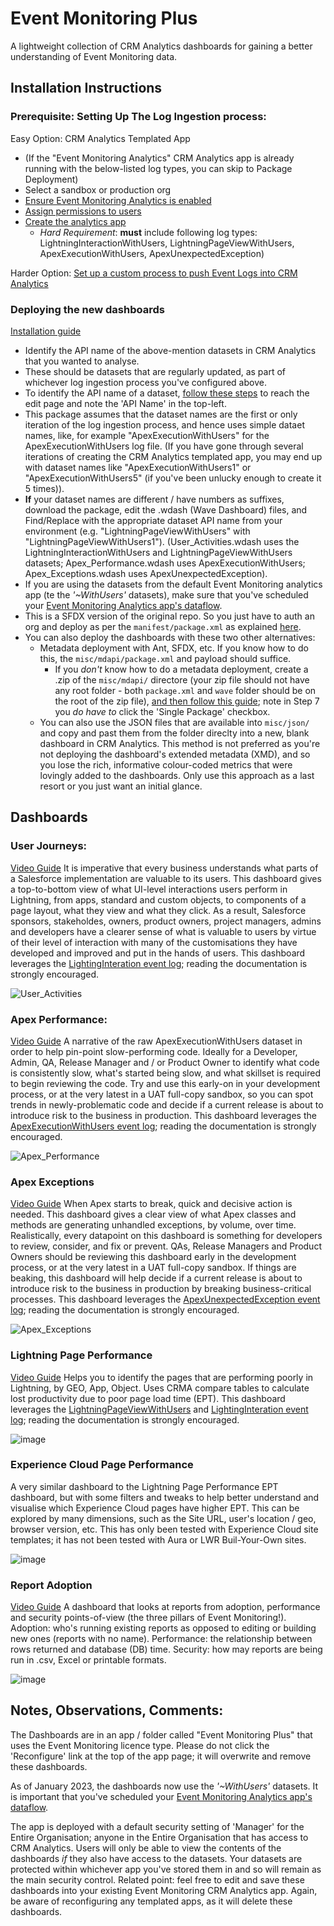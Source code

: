 # Event Monitoring Plus
A lightweight collection of CRM Analytics dashboards for gaining a better understanding of Event Monitoring data.

## Installation Instructions

### Prerequisite: Setting Up The Log Ingestion process:

Easy Option: CRM Analytics Templated App

* (If the "Event Monitoring Analytics" CRM Analytics app is already running with the below-listed log types, you can skip to Package Deployment)
* Select a sandbox or production org
* [Ensure Event Monitoring Analytics is enabled](https://help.salesforce.com/s/articleView?id=sf.bi_app_event_monitor_enable_select_PSL.htm&type=5)
* [Assign permissions to users](https://help.salesforce.com/s/articleView?id=bi_app_event_monitor_create_permsets.htm&type=5&language=en_US)
* [Create the analytics app](https://help.salesforce.com/s/articleView?language=en_US&type=5&id=sf.bi_app_admin_wave_create.htm)
    * *Hard Requirement*: **must** include following log types:  LightningInteractionWithUsers, LightningPageViewWithUsers, ApexExecutionWithUsers, ApexUnexpectedException)

Harder Option: [Set up a custom process to push Event Logs into CRM Analytics](https://www.salesforcehacker.com/2015/01/simple-script-for-loading-event.html)

### Deploying the new dashboards

[Installation guide](https://vimeo.com/789882418)
* Identify the API name of the above-mention datasets in CRM Analytics that you wanted to analyse.
* These should be datasets that are regularly updated, as part of whichever log ingestion process you've configured above.
* To identify the API name of a dataset, [follow these steps](https://help.salesforce.com/s/articleView?id=sf.bi_dataset_edit.htm&type=5) to reach the edit page and note the 'API Name' in the top-left.
* This package assumes that the dataset names are the first or only iteration of the log ingestion process, and hence uses simple dataet names, like, for example "ApexExecutionWithUsers" for the ApexExecutionWithUsers log file. (If you have gone through several iterations of creating the CRM Analytics templated app, you may end up with dataset names like "ApexExecutionWithUsers1" or "ApexExecutionWithUsers5" (if you've been unlucky enough to create it 5 times)).
* **If** your dataset names are different / have numbers as suffixes, download the package, edit the .wdash (Wave Dashboard) files, and Find/Replace with the appropriate dataset API name from your environment (e.g. "LightningPageViewWithUsers" with "LightningPageViewWithUsers1"). (User_Activities.wdash uses the LightningInteractionWithUsers and LightningPageViewWithUsers datasets; Apex_Performance.wdash uses ApexExecutionWithUsers; Apex_Exceptions.wdash uses ApexUnexpectedException).
* If you are using the datasets from the default Event Monitoring analytics app (te the *'~WithUsers'* datasets), make sure that you've scheduled your [Event Monitoring Analytics app's dataflow](https://help.salesforce.com/s/articleView?id=sf.bi_app_event_monitor_schedule_dataflow.htm&type=5).
* This is a SFDX version of the original repo. So you just have to auth an org and deploy as per the `manifest/package.xml` as explained [here](https://developer.salesforce.com/docs/atlas.en-us.sfdx_dev.meta/sfdx_dev/sfdx_dev_develop_any_org.htm). 
* You can also deploy the dashboards with these two other alternatives:
  * Metadata deployment with Ant, SFDX, etc. If you know how to do this, the `misc/mdapi/package.xml` and payload should suffice.
    * If you *don't* know how to do a metadata deployment, create a .zip of the `misc/mdapi/` directore (your zip file should not have any root folder - both `package.xml` and `wave` folder should be on the root of the zip file), [and then follow this guide](https://help.salesforce.com/s/articleView?id=000315117&type=1); note in Step 7 you *do have to* click the 'Single Package' checkbox.
  * You can also use the JSON files that are available into `misc/json/` and copy and past them from the folder direclty into a new, blank dashboard in CRM Analytics. This method is not preferred as you're not deploying the dashboard's extended metadata (XMD), and so you lose the rich, informative colour-coded metrics that were lovingly added to the dashboards. Only use this approach as a last resort or you just want an initial glance.


## Dashboards

### User Journeys:
[Video Guide](https://vimeo.com/789882598)
It is imperative that every business understands what parts of a Salesforce implementation are valuable to its users.  This dashboard gives a top-to-bottom view of what UI-level interactions users perform in Lightning, from apps, standard and custom objects, to components of a page layout, what they view and what they click. As a result, Salesforce sponsors, stakeholdes, owners, product owners, project managers, admins and developers have a clearer sense of what is valuable to users by virtue of their level of interaction with many of the customisations they have developed and improved and put in the hands of users.
This dashboard leverages the [LightingInteration event log](https://developer.salesforce.com/docs/atlas.en-us.api.meta/api/sforce_api_objects_eventlogfile_LightningInteractionWithUsers.htm); reading the documentation is strongly encouraged.

![User_Activities](https://user-images.githubusercontent.com/20658634/147172567-c1ff9dee-c955-4429-a163-c104363f9c8d.png)

### Apex Performance:
[Video Guide](https://vimeo.com/789882324)
A narrative of the raw ApexExecutionWithUsers dataset in order to help pin-point slow-performing code. Ideally for a Developer, Admin, QA, Release Manager and / or Product Owner to identify what code is consistently slow, what's started being slow, and what skillset is required to begin reviewing the code. Try and use this early-on in your development process, or at the very latest in a UAT full-copy sandbox, so you can spot trends in newly-problematic code and decide if a current release is about to introduce risk to the business in production.
This dashboard leverages the [ApexExecutionWithUsers event log](https://developer.salesforce.com/docs/atlas.en-us.api.meta/api/sforce_api_objects_eventlogfile_ApexExecutionWithUsers.htm); reading the documentation is strongly encouraged.

![Apex_Performance](https://user-images.githubusercontent.com/20658634/147172579-f79cc601-23c6-4e1e-83bd-4b352a377aed.png)

### Apex Exceptions
[Video Guide](https://vimeo.com/789882264)
When Apex starts to break, quick and decisive action is needed. This dashboard gives a clear view of what Apex classes and methods are generating unhandled exceptions, by volume, over time. Realistically, every datapoint on this dashboard is something for developers to review, consider, and fix or prevent. QAs, Release Managers and Product Owners should be reviewing this dashboard early in the development process, or at the very latest in a UAT full-copy sandbox. If things are beaking, this dashboard will help decide if a current release is about to introduce risk to the business in production by breaking business-critical processes.
This dashboard leverages the [ApexUnexpectedException event log](https://developer.salesforce.com/docs/atlas.en-us.api.meta/api/sforce_api_objects_eventlogfile_apexunexpectedexception.htm); reading the documentation is strongly encouraged.

![Apex_Exceptions](https://user-images.githubusercontent.com/20658634/147174402-a45c0868-872e-45d2-97bc-495a3359c994.png)

### Lightning Page Performance
[Video Guide](https://vimeo.com/789882474)
Helps you to identify the pages that are performing poorly in Lightning, by GEO, App, Object. Uses CRMA compare tables to calculate lost productivity due to poor page load time (EPT).
This dashboard leverages the [LightningPageViewWithUsers](https://developer.salesforce.com/docs/atlas.en-us.api.meta/api/sforce_api_objects_eventlogfile_LightningPageViewWithUsers.htm) and [LightingInteration event log](https://developer.salesforce.com/docs/atlas.en-us.api.meta/api/sforce_api_objects_eventlogfile_LightningInteractionWithUsers.htm); reading the documentation is strongly encouraged.

![image](https://user-images.githubusercontent.com/20658634/157493917-9955c525-0332-4c2a-8b67-0caea2508815.png)

### Experience Cloud Page Performance
A very similar dashboard to the Lightning Page Performance EPT dashboard, but with some filters and tweaks to help better understand and visualise which Experience Cloud pages have higher EPT.  This can be explored by many dimensions, such as the Site URL, user's location / geo, browser version, etc.  This has only been tested with Experience Cloud site templates; it has not been tested with Aura or LWR Buil-Your-Own sites.

![image](https://user-images.githubusercontent.com/20658634/191331061-3a32f043-bf29-423c-8852-dcb3d8f24ab1.png)

### Report Adoption
[Video Guide](https://vimeo.com/789882563)
A dashboard that looks at reports from adoption, performance and security points-of-view (the three pillars of Event Monitoring!).
Adoption: who's running existing reports as opposed to editing or building new ones (reports with no name).
Performance: the relationship between rows returned and database (DB) time.
Security: how may reports are being run in .csv, Excel or printable formats.

![image](https://user-images.githubusercontent.com/8489662/212783437-090034c7-5505-47a5-9534-7c570e560c7b.png)

## Notes, Observations, Comments:

The Dashboards are in an app / folder called "Event Monitoring Plus" that uses the Event Monitoring licence type. Please do not click the 'Reconfigure' link at the top of the app page; it will overwrite and remove these dashboards.

As of January 2023, the dashboards now use the *'~WithUsers'* datasets. It is important that you've scheduled your [Event Monitoring Analytics app's dataflow](https://help.salesforce.com/s/articleView?id=sf.bi_app_event_monitor_schedule_dataflow.htm&type=5).

The app is deployed with a default security setting of 'Manager' for the Entire Organisation; anyone in the Entire Organisation that has access to CRM Analytics. Users will only be able to view the contents of the dashboards *if* they also have access to the datasets. Your datasets are protected within whichever app you've stored them in and so will remain as the main security control.
Related point: feel free to edit and save these dashboards into your existing Event Monitoring CRM Analytics app. Again, be aware of reconfiguring any templated apps, as it will delete these dashboards.
